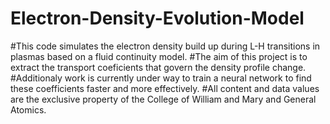 # Electron-Density-Evolution-Model

#This code simulates the electron density build up during L-H transitions in plasmas based on a fluid continuity model.
#The aim of this project is to extract the transport coeficients that govern the density profile change.
#Additionaly work is currently under way to train a neural network to find these coefficients faster and more effectively.
#All content and data values are the exclusive property of the College of William and Mary and General Atomics.

